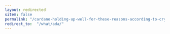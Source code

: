 ```yaml
---
layout: redirected
sitem: false
permalink: "/cardano-holding-up-well-for-these-reasons-according-to-crypto-analyst-benjamin-cowen/"
redirect_to:  "/what/ada/"
---
```

